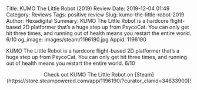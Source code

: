 Title: KUMO The Little Robot (2019) Review
Date: 2019-12-04 01:49
Category: Reviews
Tags: positive review
Slug: kumo-the-little-robot-2019
Author: Hexadigital
Summary: KUMO The Little Robot is a hardcore flight-based 2D platformer that’s a huge step up from PsycoCat. You can only get hit three times, and running out of health means you restart the entire world. 6/10
og_image: images/steam/1196190.jpg
Appid: 1196190

KUMO The Little Robot is a hardcore flight-based 2D platformer that’s a huge step up from PsycoCat. You can only get hit three times, and running out of health means you restart the entire world. 6/10

<center>Check out KUMO The Little Robot on [Steam](https://store.steampowered.com/app/1196190/?curator_clanid=34633900)!</center>
